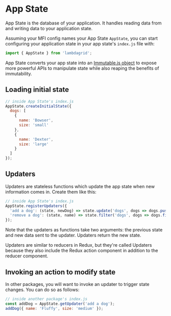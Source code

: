 # App State

App State is the database of your application. It handles reading data from and writing data to your application state.

Assuming your MFI config names your App State `AppState`, you can start configuring your application state in your app state's `index.js` file with:

```javascript
import { AppState } from 'lambdagrid';
```

App State converts your app state into an [Immutable.js object](https://facebook.github.io/immutable-js/docs/) to expose more powerful APIs to manipulate state while also reaping the benefits of immutability.

## Loading initial state

```javascript
// inside App State's index.js
AppState.createInitialState({
  dogs: [
    {
      name: 'Bowser',
      size: 'small'
    },
    {
      name: 'Dexter',
      size: 'large'
    }
  ]
});
```

## Updaters

Updaters are stateless functions which update the app state when new information comes in. Create them like this:

```javascript
// inside App State's index.js
AppState.registerUpdaters({
  'add a dog': (state, newDog) => state.update('dogs', dogs => dogs.push(newDog)),
  'remove a dog': (state, name) => state.filter('dogs', dogs => dogs.filter(d => d.name != name))
});
```

Note that the updaters as functions take two arguments: the previous state and new data sent to the updater. Updaters return the new state.

Updaters are similar to reducers in Redux, but they're called Updaters because they also include the Redux action component in addition to the reducer component.

## Invoking an action to modify state

In other packages, you will want to invoke an updater to trigger state changes. You can do so as follows:

```javascript
// inside another package's index.js
const addDog = AppState.getUpdater('add a dog');
addDog({ name: 'Fluffy', size: 'medium' });
```
